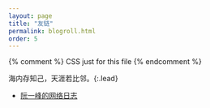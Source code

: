 ```yaml
---
layout: page
title: "友链"
permalink: blogroll.html
order: 5
---
```


{% comment %}
  CSS just for this file
{% endcomment %}

<style>
  small {
    color: #999;
  }
</style>


海内存知己，天涯若比邻。{:.lead}



* [阮一峰的网络日志](http://www.ruanyifeng.com/blog/)
